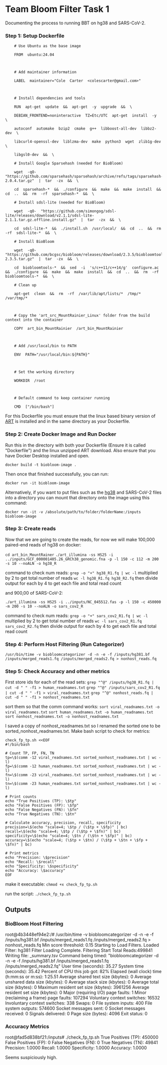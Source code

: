 # Team Bloom Filter Task 1

Documenting the process to running BBT on hg38 and SARS-CoV-2.


### Step 1: Setup Dockerfile

```
	# Use Ubuntu as the base image

	FROM  ubuntu:24.04

	  

	# Add maintainer information

	LABEL  maintainer="Cole  Carter  <colescarter@gmail.com>"

	  

	# Install dependencies and tools

	RUN  apt-get  update  &&  apt-get  -y  upgrade  &&  \

	DEBIAN_FRONTEND=noninteractive  TZ=Etc/UTC  apt-get  install  -y  \

	autoconf  automake  bzip2  cmake  g++  libboost-all-dev  libbz2-dev  \

	libcurl4-openssl-dev  liblzma-dev  make  python3  wget  zlib1g-dev  \

	libgsl0-dev  &&  \

	# Install Google Sparsehash (needed for BioBloom)

	wget  -qO-  "https://github.com/sparsehash/sparsehash/archive/refs/tags/sparsehash-2.0.4.tar.gz"  |  tar  -zx  &&  \

	cd  sparsehash-*  &&  ./configure  &&  make  &&  make  install  &&  cd  ..  &&  rm  -rf  sparsehash-*  &&  \

	# Install sdsl-lite (needed for BioBloom)

	wget  -qO-  "https://github.com/simongog/sdsl-lite/releases/download/v2.1.1/sdsl-lite-2.1.1.tar.gz.offline.install.gz"  |  tar  -zx  &&  \

	cd  sdsl-lite-*  &&  ./install.sh  /usr/local/  &&  cd  ..  &&  rm  -rf  sdsl-lite-*  &&  \

	# Install BioBloom

	wget  -qO-  "https://github.com/bcgsc/biobloom/releases/download/2.3.5/biobloomtools-2.3.5.tar.gz"  |  tar  -zx  &&  \

	cd  biobloomtools-*  &&  sed  -i  's/c++11/c++14/g'  configure.ac  &&  ./configure  &&  make  &&  make  install  &&  cd  ..  &&  rm  -rf  biobloomtools-*  &&  \

	# Clean up

	apt-get  clean  &&  rm  -rf  /var/lib/apt/lists/*  /tmp/*  /var/tmp/*

	  

	# Copy the 'art_src_MountRainier_Linux' folder from the build context into the container

	COPY  art_bin_MountRainier  /art_bin_MountRainier

	  

	# Add /usr/local/bin to PATH

	ENV  PATH="/usr/local/bin:${PATH}"

	  

	# Set the working directory

	WORKDIR  /root

	  

	# Default command to keep container running

	CMD  ["/bin/bash"]
```


For this Dockerfile you must ensure that the linux based binary version of [ART](https://www.niehs.nih.gov/research/resources/software/biostatistics/art) is installed and in the same directory as your Dockerfile.

### Step 2: Create Docker Image and Run Docker

Run this in the directory with both your Dockerfile (Ensure it is called "Dockerfile") and the linux unzipped ART download. Also ensure that you have Docker Desktop installed and open.

`docker build -t biobloom-image .`

Then once that finished successfully, you can run:

`docker run -it biobloom-image`

Alternatively, if you want to put files such as the [hg38](https://www.ncbi.nlm.nih.gov/datasets/genome/GCF_000001405.26/) and SARS-CoV-2 files into a directory you can mount that directory onto the image using this command:

`docker run -it -v /absolute/path/to/folder/folderName:/inputs biobloom-image`

### Step 3: Create reads

Now that we are going to create the reads, for now we will make 100,000 paired-end reads of hg38 on docker:

`cd art_bin_MountRainer`
`./art_illumina -ss HS25 -i ../inputs/GCF_000001405.26_GRCh38_genomic.fna -p -l 150 -c 112 -m 200 -s 10 --noALN -o hg38_R`

command to check num reads:
`grep -o "+" hg38_R1.fq | wc -l` multiplied by 2 to get total number of reads
`wc -l hg38_R1.fq hg38_R2.fq` then divide output for each by 4 to get each file and total read count

and 900,00 of SARS-CoV-2:

`./art_illumina -ss HS25 -i ../inputs/NC_045512.fas -p -l 150 -c 450000 -m 200 -s 10 --noALN -o sars_cov2_R`

command to check num reads:
`grep -o "+" sars_cov2_R1.fq | wc -l` multiplied by 2 to get total number of reads
`wc -l sars_cov2_R1.fq sars_cov2_R2.fq` then divide output for each by 4 to get each file and total read count

### Step 4: Perform Host Filtering (Run Categorizer)

`/usr/bin/time -v biobloomcategorizer -d -n -e -f /inputs/hg381.bf /inputs/merged_reads1.fq /inputs/merged_reads2.fq > nonhost_reads.fq`


### Step 5: Check Accuracy and other metrics

First store ids for each of the read sets:
`grep "^@" /inputs/hg38_R1.fq | cut -d " " -f1 > human_readnames.txt`
`grep "^@" /inputs/sars_cov2_R1.fq | cut -d " " -f1 > viral_readnames.txt`
`grep "^@" nonhost_reads.fq | cut -d " " -f1 > nonhost_readnames.txt`

sort them so that the comm command works:
`sort viral_readnames.txt -o viral_readnames.txt`
`sort human_readnames.txt -o human_readnames.txt`
`sort nonhost_readnames.txt -o nonhost_readnames.txt`

I saved a copy of nonhost_readnames.txt so I renamed the sorted one to be sorted_nonhost_readnames.txt. Make bash script to check for metrics:
```
check_fp_tp.sh <<EOF
#!/bin/bash

# Count TP, FP, FN, TN
tp=\$(comm -12 viral_readnames.txt sorted_nonhost_readnames.txt | wc -l)
fp=\$(comm -12 human_readnames.txt sorted_nonhost_readnames.txt | wc -l)
fn=\$(comm -23 viral_readnames.txt sorted_nonhost_readnames.txt | wc -l)
tn=\$(comm -23 human_readnames.txt sorted_nonhost_readnames.txt | wc -l)

# Print counts
echo "True Positives (TP): \$tp"
echo "False Positives (FP): \$fp"
echo "False Negatives (FN): \$fn"
echo "True Negatives (TN): \$tn"

# Calculate accuracy, precision, recall, specificity
precision=\$(echo "scale=4; \$tp / (\$tp + \$fp)" | bc)
recall=\$(echo "scale=4; \$tp / (\$tp + \$fn)" | bc)
specificity=\$(echo "scale=4; \$tn / (\$tn + \$fp)" | bc)
accuracy=\$(echo "scale=4; (\$tp + \$tn) / (\$tp + \$tn + \$fp + \$fn)" | bc)

# Print metrics
echo "Precision: \$precision"
echo "Recall: \$recall"
echo "Specificity: \$specificity"
echo "Accuracy: \$accuracy"
EOF
```

make it executable:
`chmod +x check_fp_tp.sh `

run the script:
`./check_fp_tp.sh`

## Outputs

### BioBloom Host Filtering

root@4b3448ef94e2:/# /usr/bin/time -v biobloomcategorizer -d -n -e -f /inputs/hg381.bf /inputs/merged_reads1.fq /inputs/merged_reads2.fq > nonhost_reads.fq
Min score threshold: 0.15
Starting to Load Filters.
Loaded Filter: hg381
Filter Loading Complete.
Filtering Start
Total Reads:499841
Writing file: _summary.tsv
        Command being timed: "biobloomcategorizer -d -n -e -f /inputs/hg381.bf /inputs/merged_reads1.fq /inputs/merged_reads2.fq"
        User time (seconds): 35.27
        System time (seconds): 35.42
        Percent of CPU this job got: 82%
        Elapsed (wall clock) time (h:mm:ss or m:ss): 1:25.51
        Average shared text size (kbytes): 0
        Average unshared data size (kbytes): 0
        Average stack size (kbytes): 0
        Average total size (kbytes): 0
        Maximum resident set size (kbytes): 3961256
        Average resident set size (kbytes): 0
        Major (requiring I/O) page faults: 1
        Minor (reclaiming a frame) page faults: 107294
        Voluntary context switches: 16532
        Involuntary context switches: 338
        Swaps: 0
        File system inputs: 400
        File system outputs: 574600
        Socket messages sent: 0
        Socket messages received: 0
        Signals delivered: 0
        Page size (bytes): 4096
        Exit status: 0

### Accuracy Metrics
root@fad5d838bf21:/inputs# ./check_fp_tp.sh 
True Positives (TP): 450000
False Positives (FP): 0
False Negatives (FN): 0
True Negatives (TN): 49841
Precision: 1.0000
Recall: 1.0000
Specificity: 1.0000
Accuracy: 1.0000

Seems suspiciously high.